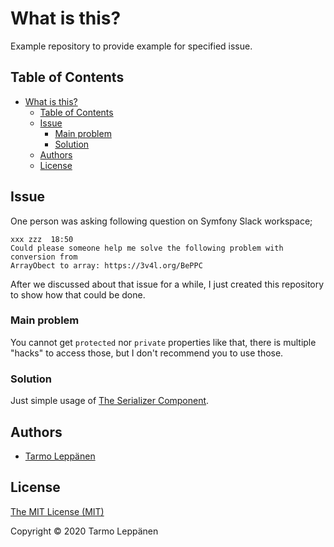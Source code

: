 # What is this?

Example repository to provide example for specified issue.

## Table of Contents

* [What is this?](#what-is-this)
  * [Table of Contents](#table-of-contents)
  * [Issue](#issue)
    * [Main problem](#main-problem)
    * [Solution](#solution)
  * [Authors](#authors)
  * [License](#license)

## Issue

One person was asking following question on Symfony Slack workspace;

```
xxx zzz  18:50
Could please someone help me solve the following problem with conversion from 
ArrayObect to array: https://3v4l.org/BePPC
```

After we discussed about that issue for a while, I just created this repository
to show how that could be done.

### Main problem

You cannot get `protected` nor `private` properties like that, there is multiple
"hacks" to access those, but I don't recommend you to use those.

### Solution

Just simple usage of [The Serializer Component](https://symfony.com/doc/current/components/serializer.html).

## Authors

* [Tarmo Leppänen](https://github.com/tarlepp)

## License

[The MIT License (MIT)](LICENSE)

Copyright © 2020 Tarmo Leppänen

